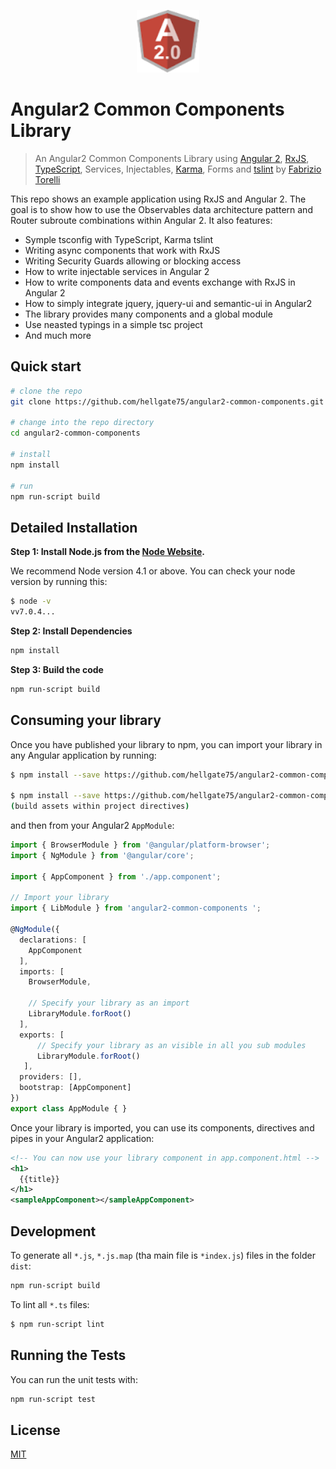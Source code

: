 <p align="center">
  <img src="/angular.png" alt="Angular2 Common Components Library" width="100" height="100"/>
</p>

# Angular2 Common Components Library

> An Angular2 Common Components Library using [Angular 2](https://angular.io/), [RxJS](https://github.com/Reactive-Extensions/RxJS), [TypeScript](http://www.typescriptlang.org/), Services, Injectables, [Karma](http://karma-runner.github.io/), Forms and [tslint](http://palantir.github.io/tslint/) by [Fabrizio Torelli](https://github.com/hellgate75)

This repo shows an example application using RxJS and Angular 2. The goal is to show how to use the Observables data architecture pattern and Router subroute combinations within Angular 2. It also features:

* Symple tsconfig with TypeScript, Karma tslint
* Writing async components that work with RxJS
* Writing Security Guards allowing or blocking access
* How to write injectable services in Angular 2
* How to write components data and events exchange with RxJS in Angular 2
* How to simply integrate jquery, jquery-ui and semantic-ui in Angular2
* The library provides many components and a global module
* Use neasted typings in a simple tsc project
* And much more

## Quick start

```bash
# clone the repo
git clone https://github.com/hellgate75/angular2-common-components.git

# change into the repo directory
cd angular2-common-components

# install
npm install

# run
npm run-script build
```


## Detailed Installation

**Step 1: Install Node.js from the [Node Website](http://nodejs.org/).**

We recommend Node version 4.1 or above. You can check your node version by running this:

```bash
$ node -v
vv7.0.4...
```

**Step 2: Install Dependencies**

```bash
npm install
```


**Step 3: Build the code**

```bash
npm run-script build
```

## Consuming your library

Once you have published your library to npm, you can import your library in any Angular application by running:

```bash
$ npm install --save https://github.com/hellgate75/angular2-common-components.git

$ npm install --save https://github.com/hellgate75/angular2-common-components-assets.git
(build assets within project directives)

```

and then from your Angular2 `AppModule`:

```typescript
import { BrowserModule } from '@angular/platform-browser';
import { NgModule } from '@angular/core';

import { AppComponent } from './app.component';

// Import your library
import { LibModule } from 'angular2-common-components ';

@NgModule({
  declarations: [
    AppComponent
  ],
  imports: [
    BrowserModule,

    // Specify your library as an import
    LibraryModule.forRoot()
  ],
  exports: [
      // Specify your library as an visible in all you sub modules
      LibraryModule.forRoot()
   ],
  providers: [],
  bootstrap: [AppComponent]
})
export class AppModule { }
```



Once your library is imported, you can use its components, directives and pipes in your Angular2 application:

```xml
<!-- You can now use your library component in app.component.html -->
<h1>
  {{title}}
</h1>
<sampleAppComponent></sampleAppComponent>
```

## Development

To generate all `*.js`, `*.js.map` (tha main file is `*index.js`)  files in the folder `dist`:

```bash
npm run-script build
```

To lint all `*.ts` files:

```bash
$ npm run-script lint
```

## Running the Tests

You can run the unit tests with:

```bash
npm run-script test
```

## License
 [MIT](/LICENSE.md)
